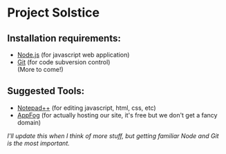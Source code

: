 Project Solstice
=================  
  
Installation requirements:  
---------------------------

* [Node.js](http://nodejs.org/) (for javascript web application)  
* [Git](http://msysgit.github.io/)     (for code subversion control)  
(More to come!)  
  
  
Suggested Tools:
---------------------

* [Notepad++](http://notepad-plus-plus.org/) (for editing javascript, html, css, etc)
* [AppFog](https://www.appfog.com/)    (for actually hosting our site, it's free but we don't get a fancy domain)

*I'll update this when I think of more stuff, but getting familiar Node and Git is the most important.*
